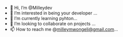 - 👋 Hi, I’m @Milleydev
- 👀 I’m interested in being your developer ...
- 🌱 I’m currently learning pyhton...
- 💞️ I’m looking to collaborate on projects ...
- 📫 How to reach me @milleymwongeli@gmail.com...

<!---
Milleydev/Milleydev is a ✨ special ✨ repository because its `README.md` (this file) appears on your GitHub profile.
You can click the Preview link to take a look at your changes.
--->
